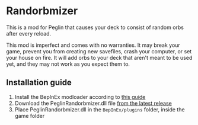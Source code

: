 ﻿# Randorbmizer

This is a mod for Peglin that causes your deck to consist of random orbs after every reload.

This mod is imperfect and comes with no warranties. It may break your game, prevent you from creating new savefiles,
crash your computer, or set your house on fire. It will add orbs to your deck that aren't meant to be used yet, 
and they may not work as you expect them to. 

## Installation guide

1. Install the BepInEx modloader according
   to [this guide](https://docs.bepinex.dev/articles/user_guide/installation/index.html)
2. Download the PeglinRandorbmizer.dll file [from the latest release](https://github.com/bo0tzz/Randorbmizer/releases/latest/download/PeglinRandorbmizer.dll)
3. Place PeglinRandorbmizer.dll in the `BepInEx/plugins` folder, inside the game folder
